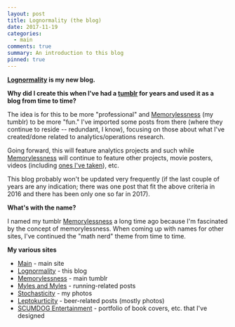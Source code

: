 ```yaml
---
layout: post
title: Lognormality (the blog)
date: 2017-11-19
categories:
  - main
comments: true
summary: An introduction to this blog
pinned: true
---
```


**[Lognormality][log] is my new blog.**

**Why did I create this when I've had a [tumblr][mem] for years and used it as
a blog from time to time?**  

The idea is for this to be more "professional" and
[Memorylessness][mem] (my tumblr) to be more "fun." I've imported some posts 
from there (where they continue to reside -- redundant, I know), focusing on 
those about what I've created/done related to analytics/operations research.

Going forward, this will feature analytics projects and such while 
[Memorylessness][mem] will continue to feature other projects, movie posters,
videos (including [ones I've taken][vid]), etc.

This blog probably won't be updated very frequently (if the last couple of
years are any indication; there was one post that fit the above criteria
in 2016 and there has been only one so far in 2017).

**What's with the name?**

I named my tumblr [Memorylessness][mem] a long time ago because I'm fascinated
by the concept of memorylessness.  When coming up with names for other sites,
I've continued the "math nerd" theme from time to time.

**My various sites**

* [Main][main] - main site
* [Lognormality][log] - this blog
* [Memorylessness][mem] - main tumblr
* [Myles and Myles][myles] - running-related posts
* [Stochasticity][stoch] - my photos
* [Leptokurticity][lepto] - beer-related posts (mostly photos)
* [SCUMDOG Entertainment][scumdog] - portfolio of book covers, 
  etc. that I've designed

[log]:https://stevemyles.site/blog/
[mem]:https://steve.mylesandmyles.info/
[myles]:https://www.mylesandmyles.info/
[vid]:https://steve.mylesandmyles.info/tagged/my-videos/
[main]:https://stevemyles.site/
[stoch]:https://photos.scumdogentertainment.com/
[lepto]:https://beer.scumdogentertainment.com/
[scumdog]:https://www.scumdogentertainment.com